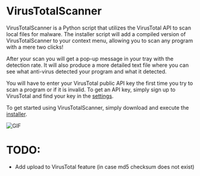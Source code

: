 # VirusTotalScanner

VirusTotalScanner is a Python script that utilizes the VirusTotal API to scan local files for malware. The installer script will add a compiled version of VirusTotalScanner to your context menu, allowing you to scan any program with a mere two clicks!

After your scan you will get a pop-up message in your tray with the detection rate. It will also produce a more detailed text file where you can see what anti-virus detected your program and what it detected.

You will have to enter your VirusTotal public API key the first time you try to scan a program or if it is invalid. To get an API key, simply sign up to VirusTotal and find your key in the [settings](https://www.virustotal.com/#/settings/apikey).

To get started using VirusTotalScanner, simply download and execute the [installer](https://github.com/henriksb/VirusTotalScanner/releases/download/1/VirusTotalScanner_Installer.exe).

![GIF](https://raw.githubusercontent.com/henriksb/VirusTotalScanner/master/gif.gif)

# TODO:

- Add upload to VirusTotal feature (in case md5 checksum does not exist)
